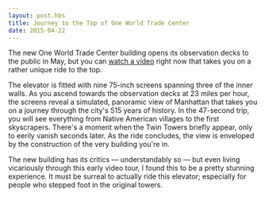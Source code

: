 ```yaml
---
layout: post.hbs
title: Journey to the Top of One World Trade Center
date: 2015-04-22
---
```


The new One World Trade Center building opens its observation decks to the public in May, but you can [watch a video](http://qz.com/387024/the-breathtaking-elevator-ride-to-the-top-of-one-world-trade-center-sweeps-through-515-years-of-history/) right now that takes you on a rather unique ride to the top.

The elevator is fitted with nine 75-inch screens spanning three of the inner walls. As you ascend towards the observation decks at 23 miles per hour, the screens reveal a simulated, panoramic view of Manhattan that takes you on a journey through the city's 515 years of history. In the 47-second trip, you will see everything from Native American villages to the first skyscrapers. There's a moment when the Twin Towers briefly appear, only to eerily vanish seconds later. As the ride concludes, the view is enveloped by the construction of the very building you're in.

The new building has its critics — understandably so — but even living vicariously through this early video tour, I found this to be a pretty stunning experience. It must be surreal to actually ride this elevator; especially for people who stepped foot in the original towers.
